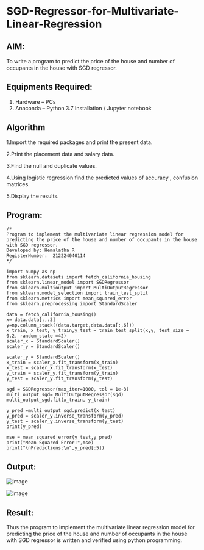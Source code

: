 # SGD-Regressor-for-Multivariate-Linear-Regression

## AIM:
To write a program to predict the price of the house and number of occupants in the house with SGD regressor.

## Equipments Required:
1. Hardware – PCs
2. Anaconda – Python 3.7 Installation / Jupyter notebook

## Algorithm
1.Import the required packages and print the present data.

2.Print the placement data and salary data.

3.Find the null and duplicate values. 

4.Using logistic regression find the predicted values of accuracy , confusion matrices. 

5.Display the results.

## Program:
```
/*
Program to implement the multivariate linear regression model for predicting the price of the house and number of occupants in the house with SGD regressor.
Developed by: Hemalatha R
RegisterNumber:  212224040114
*/
```
```
import numpy as np
from sklearn.datasets import fetch_california_housing
from sklearn.linear_model import SGDRegressor
from sklearn.multioutput import MultiOutputRegressor
from sklearn.model_selection import train_test_split
from sklearn.metrics import mean_squared_error
from sklearn.preprocessing import StandardScaler

data = fetch_california_housing()
x= data.data[:,:3]
y=np.column_stack((data.target,data.data[:,6]))
x_train, x_test, y_train,y_test = train_test_split(x,y, test_size = 0.2, random_state =42)
scaler_x = StandardScaler()
scaler_y = StandardScaler()

scaler_y = StandardScaler()
x_train = scaler_x.fit_transform(x_train)
x_test = scaler_x.fit_transform(x_test)
y_train = scaler_y.fit_transform(y_train)
y_test = scaler_y.fit_transform(y_test)

sgd = SGDRegressor(max_iter=1000, tol = 1e-3)
multi_output_sgd= MultiOutputRegressor(sgd)
multi_output_sgd.fit(x_train, y_train)

y_pred =multi_output_sgd.predict(x_test)
y_pred = scaler_y.inverse_transform(y_pred)
y_test = scaler_y.inverse_transform(y_test)
print(y_pred)

mse = mean_squared_error(y_test,y_pred)
print("Mean Squared Error:",mse)
print("\nPredictions:\n",y_pred[:5])
```
## Output:

![image](https://github.com/user-attachments/assets/38e6d427-5d01-4873-ac22-c5e251753d6c)

![image](https://github.com/user-attachments/assets/ff0dd0ac-f0e1-4518-9b0d-fbaf30907d96)

## Result:
Thus the program to implement the multivariate linear regression model for predicting the price of the house and number of occupants in the house with SGD regressor is written and verified using python programming.
